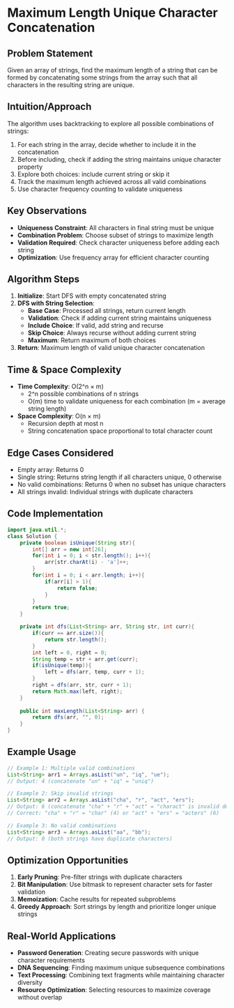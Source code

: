 # Maximum Length Unique Character Concatenation

## Problem Statement
Given an array of strings, find the maximum length of a string that can be formed by concatenating some strings from the array such that all characters in the resulting string are unique.

## Intuition/Approach
The algorithm uses backtracking to explore all possible combinations of strings:
1. For each string in the array, decide whether to include it in the concatenation
2. Before including, check if adding the string maintains unique character property
3. Explore both choices: include current string or skip it
4. Track the maximum length achieved across all valid combinations
5. Use character frequency counting to validate uniqueness

## Key Observations
- **Uniqueness Constraint**: All characters in final string must be unique
- **Combination Problem**: Choose subset of strings to maximize length
- **Validation Required**: Check character uniqueness before adding each string
- **Optimization**: Use frequency array for efficient character counting

## Algorithm Steps
1. **Initialize**: Start DFS with empty concatenated string
2. **DFS with String Selection**:
   - **Base Case**: Processed all strings, return current length
   - **Validation**: Check if adding current string maintains uniqueness
   - **Include Choice**: If valid, add string and recurse
   - **Skip Choice**: Always recurse without adding current string
   - **Maximum**: Return maximum of both choices
3. **Return**: Maximum length of valid unique character concatenation

## Time & Space Complexity
- **Time Complexity**: O(2^n × m)
  - 2^n possible combinations of n strings
  - O(m) time to validate uniqueness for each combination (m = average string length)
- **Space Complexity**: O(n × m)
  - Recursion depth at most n
  - String concatenation space proportional to total character count

## Edge Cases Considered
- Empty array: Returns 0
- Single string: Returns string length if all characters unique, 0 otherwise
- No valid combinations: Returns 0 when no subset has unique characters
- All strings invalid: Individual strings with duplicate characters

## Code Implementation
```java
import java.util.*;
class Solution {
    private boolean isUnique(String str){
        int[] arr = new int[26];
        for(int i = 0; i < str.length(); i++){
            arr[str.charAt(i) - 'a']++;
        }
        for(int i = 0; i < arr.length; i++){
            if(arr[i] > 1){
                return false;
            }
        }
        return true;
    }

    private int dfs(List<String> arr, String str, int curr){
        if(curr == arr.size()){
            return str.length();
        }
        int left = 0, right = 0;
        String temp = str + arr.get(curr);
        if(isUnique(temp)){
            left = dfs(arr, temp, curr + 1);
        }
        right = dfs(arr, str, curr + 1);
        return Math.max(left, right);
    }
    
    public int maxLength(List<String> arr) {
        return dfs(arr, "", 0);
    }
}
```

## Example Usage
```java
// Example 1: Multiple valid combinations
List<String> arr1 = Arrays.asList("un", "iq", "ue");
// Output: 4 (concatenate "un" + "iq" = "uniq")

// Example 2: Skip invalid strings
List<String> arr2 = Arrays.asList("cha", "r", "act", "ers");
// Output: 6 (concatenate "cha" + "r" + "act" = "charact" is invalid due to 'c')
// Correct: "cha" + "r" = "char" (4) or "act" + "ers" = "acters" (6)

// Example 3: No valid combinations
List<String> arr3 = Arrays.asList("aa", "bb");
// Output: 0 (both strings have duplicate characters)
```

## Optimization Opportunities
1. **Early Pruning**: Pre-filter strings with duplicate characters
2. **Bit Manipulation**: Use bitmask to represent character sets for faster validation
3. **Memoization**: Cache results for repeated subproblems
4. **Greedy Approach**: Sort strings by length and prioritize longer unique strings

## Real-World Applications
- **Password Generation**: Creating secure passwords with unique character requirements
- **DNA Sequencing**: Finding maximum unique subsequence combinations
- **Text Processing**: Combining text fragments while maintaining character diversity
- **Resource Optimization**: Selecting resources to maximize coverage without overlap 